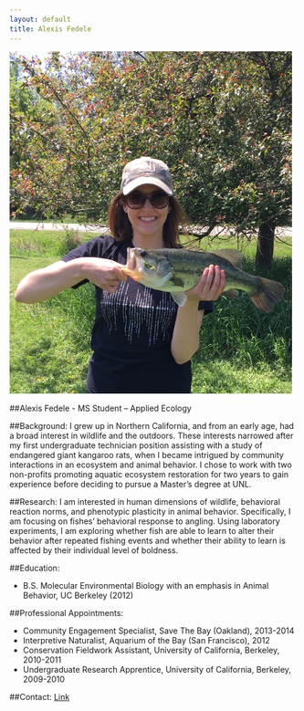 ```yaml
---
layout: default
title: Alexis Fedele
--- 
```



![center](/lab/afedele.jpg)



##Alexis Fedele - MS Student – Applied Ecology 

##Background:
I grew up in Northern California, and from an early age, had a broad interest in wildlife and the outdoors. These interests narrowed after my first undergraduate technician position assisting with a study of endangered giant kangaroo rats, when I became intrigued by community interactions in an ecosystem and animal behavior. I chose to work with two non-profits promoting aquatic ecosystem restoration for two years to gain experience before deciding to pursue a Master’s degree at UNL. 

##Research:
I am interested in human dimensions of wildlife, behavioral reaction norms, and phenotypic plasticity in animal behavior. Specifically, I am focusing on fishes’ behavioral response to angling. Using laboratory experiments, I am exploring whether fish are able to learn to alter their behavior after repeated fishing events and whether their ability to learn is affected by their individual level of boldness. 

##Education: 
* B.S. Molecular Environmental Biology with an emphasis in Animal Behavior, UC Berkeley (2012) 

##Professional Appointments: 
* Community Engagement Specialist, Save The Bay (Oakland), 2013-2014
* Interpretive Naturalist, Aquarium of the Bay (San Francisco), 2012
* Conservation Fieldwork Assistant, University of California, Berkeley, 2010-2011
* Undergraduate Research Apprentice, University of California, Berkeley, 2009-2010

##Contact: 
[Link](http://snr.unl.edu/aboutus/who/people/graduatestudent-member.asp?pid=2046)

